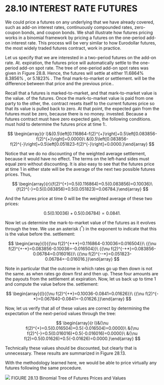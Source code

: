 # 28.10 INTEREST RATE FUTURES

We could price a futures on any underlying that we have already covered, such as add-on interest rates, continuously compounded rates, zero-coupon bonds, and coupon bonds. We shall illustrate how futures pricing works in a binomial framework by pricing a futures on the one-period add-on interest rate. This process will be very similar to how Eurodollar futures, the most widely traded futures contract, work in practice.

Let us specify that we are interested in a two-period futures on the add-on rate. At. expiration, the futures price will automatically settle to the one-period add-on spot rate. The tree of one-period add-on spot rates was given in Figure 28.8. Hence, the futures will settle at either $11.6864\%$ $8.3856\%$ , or $5.1823\%$ . The final mark-to-market or settlement. will be the difference between that price and the previous price..

Recall that a futures is marked-to-market, and that mark-to-market value is the value. of the futures. Once the mark-to-market value is paid from one party to the other, the. contract resets itself to the current futures price so that its value is pulled back to zero. At that point, the expected gain from the futures must be zero, because there is no money. invested. Because a futures contract must have zero expected gain, the following conditions. must hold to determine the futures price at time 1:.

$$
\begin{array}{r l}&{0.5\left[0.116864-f(2)^{+}\right]+0.5\left[0.083856-f(2)^{+}\right]=0.0000}\ &{0.5\left[0.083856-f(2)^{-}\right]+0.5\left[0.051823-f(2)^{-}\right]=0.0000.}\end{array}
$$

Notice that we do no discounting of the weighted average settlement, because it would have no effect. The terms on the left-hand sides must equal zero without discounting. It is also easy to see that the futures price at time 1 in either state will be the average of the next two possible futures prices. Thus,

$$
\begin{array}{r}{f(2)^{+}=0.5(0.116864)+0.5(0.083856)=0.10036}\ {f(2)^{-}=0.5(0.083856)+0.5(0.051823)=0.06784.}\end{array}
$$

And the futures price at time 0 will be the weighted average of these two prices:

$$
0.5(0.10036)+0.5(0.06784)=0.0841.
$$

Now let us determine the mark-to-market value of the futures as it evolves through the tree. We use an asterisk $({}^{\ast})$ in the exponent to indicate that this is the value before the. settlement:

$$
\begin{array}{l}{{\nu f(2)^{++*}=0.116864-0.10036=0.016504}}\ {{\nu f(2)^{+-*}=0.083856-0.10036=-0.016504}}\ {{\nu f(2)^{-+*}=0.083856-0.06784=0.016016}}\ {{\nu f(2)^{--*}=0.051823-0.06784=-0.016016.}}\end{array}
$$

Note in particular that the outcome in which rates go up then down is not the same. as when rates go down first and then up. These four amounts are the payouts from the settlement at expiration. Now, let us back up to time 1 and compute the value before the. settlement:

$$
\begin{array}{l}{{\nu f(2)^{+*}=0.10036-0.0841=0.01626}}\ {{\nu f(2)^{-*}=0.067840-0.0841=-0.01626.}}\end{array}
$$

Now, let us verify that all of these values are correct by determining the expectation of the next-period values through the tree:

$$
\begin{array}{r l}&{\nu f(2)^{+}=0.5(0.016504)+0.5(-0.016504)=0.0000}\ &{\nu f(2)^{-}=0.5(0.016016)+0.5(-0.016016)=0.0000}\ &{\nu f(2)=0.5(0.01626)+0.5(-0.01626)=0.0000.}\end{array}
$$

Technically these values should be discounted, but clearly that is unnecessary. These results are summarized in Figure 28.13.

With the methodology learned here, we would be able to price virtually any futures following the same procedure.

![](images/506fd2ae5889801bf63dfd36a6635f1efa71129520a30ca80fa9a93481443675.jpg)
FIGURE 28.13 Binomial Tree of Futures Prices and Values
